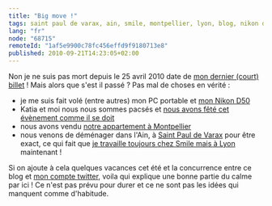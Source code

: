 ```yaml
---
title: "Big move !"
tags: saint paul de varax, ain, smile, montpellier, lyon, blog, nikon d50
lang: "fr"
node: "68715"
remoteId: "1af5e9900c78fc456effd9f9180713e8"
published: 2010-09-21T14:23:05+02:00
---
```


Non je ne suis pas mort depuis le 25 avril 2010 date de [mon dernier (court) billet](/post/concours-pour-le-re-design-du-site-share-ez-no) ! Mais alors que s'est il passé ? Pas mal de choses en vérité :

* je me suis fait volé (entre autres) mon PC portable et [mon Nikon D50](/tag/nikon-d50)
* Katia et moi nous nous sommes pacsés et [nous avons fêté cet évènement comme il se doit](http://liliaimelenougat.over-blog.fr/article-et-puis-le-vendredi-je-bosse-57206670.html)
* nous avons vendu [notre appartement à Montpellier](http://appartement-f3-montpellier.pwet.fr/a-vendre-richter-prox-tram.html)
* nous venons de déménager dans l'Ain, à [Saint Paul de Varax](http://maps.google.fr/maps?f=q&amp;source=s_q&amp;hl=fr&amp;geocode=&amp;q=saint+paul+de+varax&amp;sll=46.75984,1.738281&amp;sspn=12.286875,19.753418&amp;ie=UTF8&amp;hq=&amp;hnear=Saint-Paul-de-Varax,+Ain,+Rh%C3%B4ne-Alpes&amp;t=h&amp;z=13) pour être exact, ce qui fait que [je travaille toujours chez Smile mais à Lyon](/page/cv-fr) maintenant !


Si on ajoute à cela quelques vacances cet été et la concurrence entre ce blog et [mon compte twitter](http://twitter.com/dpobel), voila qui explique une bonne partie du calme par ici ! Ce n'est pas prévu pour durer et ce ne sont pas les idées qui manquent comme d'habitude.
